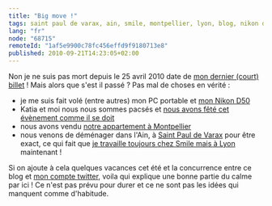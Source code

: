 ```yaml
---
title: "Big move !"
tags: saint paul de varax, ain, smile, montpellier, lyon, blog, nikon d50
lang: "fr"
node: "68715"
remoteId: "1af5e9900c78fc456effd9f9180713e8"
published: 2010-09-21T14:23:05+02:00
---
```


Non je ne suis pas mort depuis le 25 avril 2010 date de [mon dernier (court) billet](/post/concours-pour-le-re-design-du-site-share-ez-no) ! Mais alors que s'est il passé ? Pas mal de choses en vérité :

* je me suis fait volé (entre autres) mon PC portable et [mon Nikon D50](/tag/nikon-d50)
* Katia et moi nous nous sommes pacsés et [nous avons fêté cet évènement comme il se doit](http://liliaimelenougat.over-blog.fr/article-et-puis-le-vendredi-je-bosse-57206670.html)
* nous avons vendu [notre appartement à Montpellier](http://appartement-f3-montpellier.pwet.fr/a-vendre-richter-prox-tram.html)
* nous venons de déménager dans l'Ain, à [Saint Paul de Varax](http://maps.google.fr/maps?f=q&amp;source=s_q&amp;hl=fr&amp;geocode=&amp;q=saint+paul+de+varax&amp;sll=46.75984,1.738281&amp;sspn=12.286875,19.753418&amp;ie=UTF8&amp;hq=&amp;hnear=Saint-Paul-de-Varax,+Ain,+Rh%C3%B4ne-Alpes&amp;t=h&amp;z=13) pour être exact, ce qui fait que [je travaille toujours chez Smile mais à Lyon](/page/cv-fr) maintenant !


Si on ajoute à cela quelques vacances cet été et la concurrence entre ce blog et [mon compte twitter](http://twitter.com/dpobel), voila qui explique une bonne partie du calme par ici ! Ce n'est pas prévu pour durer et ce ne sont pas les idées qui manquent comme d'habitude.
